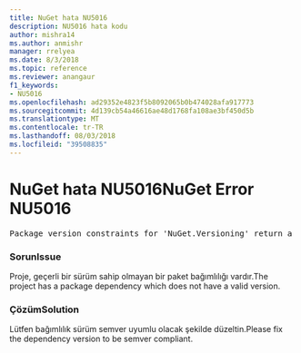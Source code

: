 ```yaml
---
title: NuGet hata NU5016
description: NU5016 hata kodu
author: mishra14
ms.author: anmishr
manager: rrelyea
ms.date: 8/3/2018
ms.topic: reference
ms.reviewer: anangaur
f1_keywords:
- NU5016
ms.openlocfilehash: ad29352e4823f5b8092065b0b474028afa917773
ms.sourcegitcommit: 4d139cb54a46616ae48d1768fa108ae3bf450d5b
ms.translationtype: MT
ms.contentlocale: tr-TR
ms.lasthandoff: 08/03/2018
ms.locfileid: "39508835"
---
```

# <a name="nuget-error-nu5016"></a><span data-ttu-id="05655-103">NuGet hata NU5016</span><span class="sxs-lookup"><span data-stu-id="05655-103">NuGet Error NU5016</span></span>
<pre>Package version constraints for 'NuGet.Versioning' return a version range that is empty.</pre>

### <a name="issue"></a><span data-ttu-id="05655-104">Sorun</span><span class="sxs-lookup"><span data-stu-id="05655-104">Issue</span></span>

<span data-ttu-id="05655-105">Proje, geçerli bir sürüm sahip olmayan bir paket bağımlılığı vardır.</span><span class="sxs-lookup"><span data-stu-id="05655-105">The project has a package dependency which does not have a valid version.</span></span>


### <a name="solution"></a><span data-ttu-id="05655-106">Çözüm</span><span class="sxs-lookup"><span data-stu-id="05655-106">Solution</span></span>

<span data-ttu-id="05655-107">Lütfen bağımlılık sürüm semver uyumlu olacak şekilde düzeltin.</span><span class="sxs-lookup"><span data-stu-id="05655-107">Please fix the dependency version to be semver compliant.</span></span>

